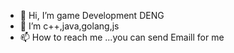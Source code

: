 - 👋 Hi, I’m game Development DENG
- 🌱 I’m c++,java,golang,js
- 📫 How to reach me ...you can send Emaill for me 

<!---
1623397706/1623397706 is a ✨ special ✨ repository because its `README.md` (this file) appears on your GitHub profile.
You can click the Preview link to take a look at your changes.
--->
